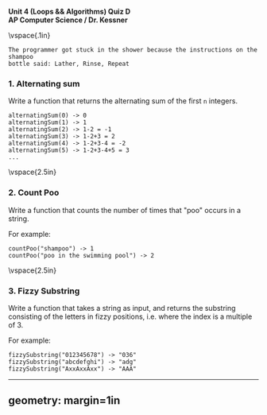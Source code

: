 __Unit 4 (Loops && Algorithms) Quiz D__  
__AP Computer Science / Dr. Kessner__  

\vspace{.1in}

```
The programmer got stuck in the shower because the instructions on the shampoo
bottle said: Lather, Rinse, Repeat
```

### 1.  Alternating sum

Write a function that returns the alternating sum of the first `n` integers.

```
alternatingSum(0) -> 0
alternatingSum(1) -> 1
alternatingSum(2) -> 1-2 = -1
alternatingSum(3) -> 1-2+3 = 2
alternatingSum(4) -> 1-2+3-4 = -2
alternatingSum(5) -> 1-2+3-4+5 = 3
...
```

\vspace{2.5in}


### 2. Count Poo

Write a function that counts the number of times that "poo" occurs in a string.

For example:
```
countPoo("shampoo") -> 1
countPoo("poo in the swimming pool") -> 2
```


\vspace{2.5in}


### 3. Fizzy Substring

Write a function that takes a string as input, and returns the substring consisting
of the letters in fizzy positions, i.e. where the index is a multiple of 3.

For example:
```
fizzySubstring("012345678") -> "036"
fizzySubstring("abcdefghi") -> "adg"
fizzySubstring("AxxAxxAxx") -> "AAA"
```


---
geometry: margin=1in
---


